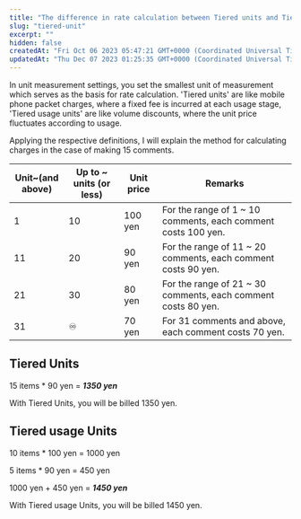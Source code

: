 ```yaml
---
title: "The difference in rate calculation between Tiered units and Tiered usage units"
slug: "tiered-unit"
excerpt: ""
hidden: false
createdAt: "Fri Oct 06 2023 05:47:21 GMT+0000 (Coordinated Universal Time)"
updatedAt: "Thu Dec 07 2023 01:25:35 GMT+0000 (Coordinated Universal Time)"
---
```

In unit measurement settings, you set the smallest unit of measurement which serves as the basis for rate calculation. 
'Tiered units' are like mobile phone packet charges, where a fixed fee is incurred at each usage stage, 
'Tiered usage units' are like volume discounts, where the unit price fluctuates according to usage.

Applying the respective definitions, I will explain the method for calculating charges in the case of making 15 comments.

| Unit~(and above) | Up to ~ units (or less) | Unit price | Remarks |
| ------- | --------- | ---- | --------------------- |
| 1       | 10        | 100 yen | For the range of 1 ~ 10 comments, each comment costs 100 yen. |
| 11      | 20        | 90 yen  | For the range of 11 ~ 20 comments, each comment costs 90 yen. |
| 21      | 30        | 80 yen  | For the range of 21 ~ 30 comments, each comment costs 80 yen. |
| 31      | ♾️        | 70 yen  | For 31 comments and above, each comment costs 70 yen. |

## Tiered Units

15 items \* 90 yen = ***1350 yen***

With Tiered Units, you will be billed 1350 yen. 

## Tiered usage Units

10 items \* 100 yen = 1000 yen

5 items \* 90 yen = 450 yen

1000 yen + 450 yen = ***1450 yen***

With Tiered usage Units, you will be billed 1450 yen. 
